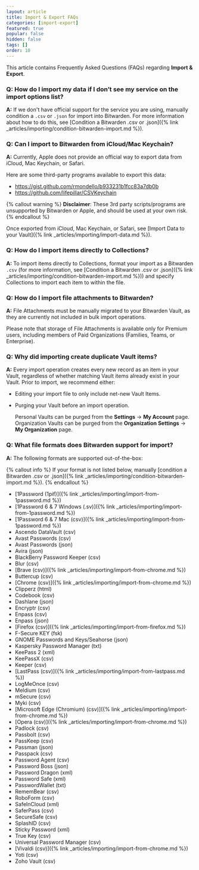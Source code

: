 ```yaml
---
layout: article
title: Import & Export FAQs
categories: [import-export]
featured: true
popular: false
hidden: false
tags: []
order: 10
---
```


This article contains Frequently Asked Questions (FAQs) regarding **Import &amp; Export**.

### Q: How do I import my data if I don’t see my service on the import options list?

**A:** If we don't have official support for the service you are using, manually condition a `.csv` or `.json` for import into Bitwarden. For more information about how to do this, see [Condition a Bitwarden .csv or .json]({% link _articles/importing/condition-bitwarden-import.md %}).

### Q: Can I import to Bitwarden from iCloud/Mac Keychain?

**A:** Currently, Apple does not provide an official way to export data from iCloud, Mac Keychain, or Safari.

Here are some third-party programs available to export this data:
- <https://gist.github.com/rmondello/b933231b1fcc83a7db0b>
- <https://github.com/lifepillar/CSVKeychain>

{% callout warning %}
**Disclaimer**: These 3rd party scripts/programs are unsupported by Bitwarden or Apple, and should be used at your own risk.
{% endcallout %}

Once exported from iCloud, Mac Keychain, or Safari, see [Import Data to your Vault]({% link _articles/importing/import-data.md %}).

### Q: How do I import items directly to Collections?

**A:** To import items directly to Collections, format your import as a Bitwarden `.csv` (for more information, see [Condition a Bitwarden .csv or .json]({% link _articles/importing/condition-bitwarden-import.md %})) and specify Collections to import each item to within the file.

### Q: How do I import file attachments to Bitwarden?

**A:** File Attachments must be manually migrated to your Bitwarden Vault, as they are currently not included in bulk import operations.

Please note that storage of File Attachments is available only for Premium users, including members of Paid Organizations (Families, Teams, or Enterprise).

### Q: Why did importing create duplicate Vault items?

**A:** Every import operation creates every new record as an item in your Vault, regardless of whether matching Vault items already exist in your Vault. Prior to import, we recommend either:

- Editing your import file to only include net-new Vault Items.
- Purging your Vault before an import operation.

  Personal Vaults can be purged from the **Settings** &rarr; **My Account** page. Organization Vaults can be purged from the **Organization Settings** &rarr; **My Organization** page.

### Q: What file formats does Bitwarden support for import?

  **A:** The following formats are supported out-of-the-box:

{% callout info %}
If your format is not listed below, manually [condition a Bitwarden .csv or .json]({% link _articles/importing/condition-bitwarden-import.md %}).
{% endcallout %}

  - [1Password (1pif)]({% link _articles/importing/import-from-1password.md %})
  - [1Password 6 &amp; 7 Windows (.sv)]({% link _articles/importing/import-from-1password.md %})
  - [1Password 6 &amp; 7 Mac (csv)]({% link _articles/importing/import-from-1password.md %})
  - Ascendo DataVault (csv)
  - Avast Passwords (csv)
  - Avast Passwords (json)
  - Avira (json)
  - BlackBerry Password Keeper (csv)
  - Blur (csv)
  - [Brave (csv)]({% link _articles/importing/import-from-chrome.md %})
  - Buttercup (csv)
  - [Chrome (csv)]({% link _articles/importing/import-from-chrome.md %})
  - Clipperz (html)
  - Codebook (csv)
  - Dashlane (json)
  - Encryptr (csv)
  - Enpass (csv)
  - Enpass (json)
  - [Firefox (csv)]({% link _articles/importing/import-from-firefox.md %})
  - F-Secure KEY (fsk)
  - GNOME Passwords and Keys/Seahorse (json)
  - Kaspersky Password Manager (txt)
  - KeePass 2 (xml)
  - KeePassX (csv)
  - Keeper (csv)
  - [LastPass (csv)]({% link _articles/importing/import-from-lastpass.md %})
  - LogMeOnce (csv)
  - Meldium (csv)
  - mSecure (csv)
  - Myki (csv)
  - [Microsoft Edge (Chromium) (csv)]({% link _articles/importing/import-from-chrome.md %})
  - [Opera (csv)]({% link _articles/importing/import-from-chrome.md %})
  - Padlock (csv)
  - Passbolt (csv)
  - PassKeep (csv)
  - Passman (json)
  - Passpack (csv)
  - Password Agent (csv)
  - Password Boss (json)
  - Password Dragon (xml)
  - Password Safe (xml)
  - PasswordWallet (txt)
  - RememBear (csv)
  - RoboForm (csv)
  - SafeInCloud (xml)
  - SaferPass (csv)
  - SecureSafe (csv)
  - SplashID (csv)
  - Sticky Password (xml)
  - True Key (csv)
  - Universal Password Manager (csv)
  - [Vivaldi (csv)]({% link _articles/importing/import-from-chrome.md %})
  - Yoti (csv)
  - Zoho Vault (csv)
